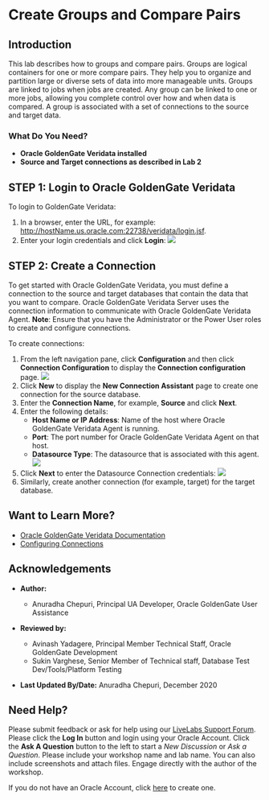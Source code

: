 # Create Groups and Compare Pairs

## Introduction
This lab describes how to groups and compare pairs. Groups are logical containers for one or more compare pairs. They help you to organize and partition large or diverse sets of data into more manageable units. Groups are linked to jobs when jobs are created. Any group can be linked to one or more jobs, allowing you complete control over how and when data is compared.
A group is associated with a set of connections to the source and target data.

### What Do You Need?

+ **Oracle GoldenGate Veridata installed**
+ **Source and Target connections as described in Lab 2**

## **STEP 1:** Login to Oracle GoldenGate Veridata
  To login to GoldenGate Veridata:
  1. In a browser, enter the URL, for example: http://hostName.us.oracle.com:22738/veridata/login.jsf.
  2. Enter your login credentials and click **Login**:
      ![](./images/1-login-veridata.png " ")

## **STEP 2:** Create a Connection
To get started with Oracle GoldenGate Veridata, you must define a connection to the source and target databases that contain the data that you want to compare. Oracle GoldenGate Veridata Server uses the connection information to communicate with Oracle GoldenGate Veridata Agent.
**Note**: Ensure that you have the Administrator or the Power User roles to create and configure connections.

To create connections:
1. From the left navigation pane, click **Configuration** and then click **Connection Configuration** to display the **Connection configuration** page.
    ![](./images/2-connection-configuration.png " ")
2. Click **New** to display the **New Connection Assistant** page to create one connection for the source database.
3. Enter the **Connection Name**, for example, **Source** and click **Next**.
4. Enter the following details:
    * **Host Name or IP Address**: Name of the host where Oracle GoldenGate Veridata Agent is running.
    * **Port**: The port number for Oracle GoldenGate Veridata Agent on that host.
    * **Datasource Type**: The datasource that is associated with this agent.
      ![](./images/3-new-connection-assistant.png " ")
5. Click **Next** to enter the Datasource Connection credentials:
    ![](./images/4-new-connection-assistant-datasource-credentials.png " ")
6. Similarly, create another connection (for example, target) for the target  database.

## Want to Learn More?

* [Oracle GoldenGate Veridata Documentation](https://docs.oracle.com/en/middleware/goldengate/veridata/12.2.1.4/index.html)
* [Configuring Connections](https://docs.oracle.com/en/middleware/goldengate/veridata/12.2.1.4/gvdug/configure-workflow-objects.html#GUID-75005B4D-5C24-4467-A68B-1FE66A168905)

## Acknowledgements

* **Author:**
    + Anuradha Chepuri, Principal UA Developer, Oracle GoldenGate User Assistance
* **Reviewed by:**
    + Avinash Yadagere, Principal Member Technical Staff, Oracle GoldenGate Development
    + Sukin Varghese, Senior Member of Technical staff, Database Test Dev/Tools/Platform Testing

* **Last Updated By/Date:** Anuradha Chepuri, December 2020

## Need Help?
Please submit feedback or ask for help using our [LiveLabs Support Forum](https://community.oracle.com/tech/developers/categories/livelabsdiscussions). Please click the **Log In** button and login using your Oracle Account. Click the **Ask A Question** button to the left to start a *New Discussion* or *Ask a Question*. Please include your workshop name and lab name.  You can also include screenshots and attach files. Engage directly with the author of the workshop.

If you do not have an Oracle Account, click [here](https://profile.oracle.com/myprofile/account/create-account.jspx) to create one.

